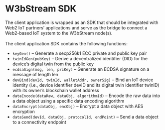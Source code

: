# W3bStream SDK

The client application is wrapped as an SDK that should be integrated with Web2 IoT partners’ applications and serve as the bridge to connect a Web2-based IoT system to the W3bStream node(s). \
\
The client application SDK contains the following functions:

* `keyGen()` – Generate a secp256k1 ECC private and public key pair
* `twinIdGen(pubKey)` – Derive a decentralized identifier (DID) for the device’s digital twin from the public key
* `ecdsaSign(msg, len, priKey)` – Generate an ECDSA signature on a message of length len
* `devBind(devId, twinId, walletAddr, ownerSig)` – Bind an IoT device identity (i.e., device identifier devID and its digital twin identifier twinID) with its owner’s blockchain wallet address
* `dataEncode(dataRaw, dataObj, algorithmId)` – Encode the raw data into a data object using a specific data encoding algorithm
* `dataEncrypt(dataObj, encObj)` – Encrypt a data object with AES encryption
* `dataSend(devId, dataObj, protocolId, endPoint)` – Send a data object to a connectivity endpoint
